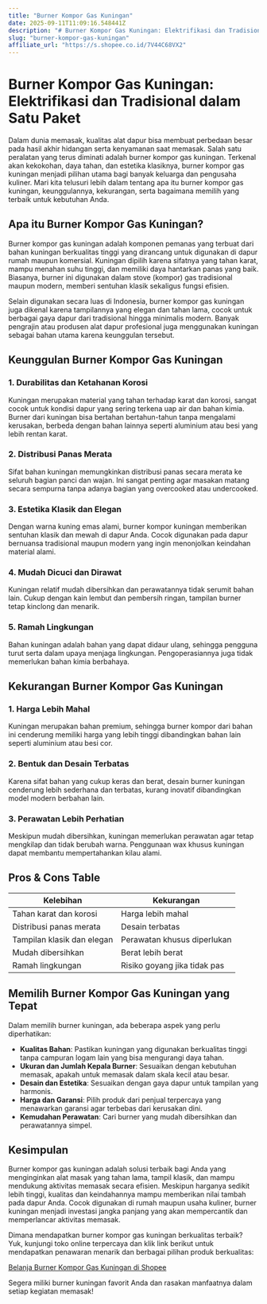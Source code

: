 ```yaml
---
title: "Burner Kompor Gas Kuningan"
date: 2025-09-11T11:09:16.548441Z
description: "# Burner Kompor Gas Kuningan: Elektrifikasi dan Tradisional dalam Satu Paket..."
slug: "burner-kompor-gas-kuningan"
affiliate_url: "https://s.shopee.co.id/7V44C68VX2"
---
```

# Burner Kompor Gas Kuningan: Elektrifikasi dan Tradisional dalam Satu Paket

Dalam dunia memasak, kualitas alat dapur bisa membuat perbedaan besar pada hasil akhir hidangan serta kenyamanan saat memasak. Salah satu peralatan yang terus diminati adalah burner kompor gas kuningan. Terkenal akan kekokohan, daya tahan, dan estetika klasiknya, burner kompor gas kuningan menjadi pilihan utama bagi banyak keluarga dan pengusaha kuliner. Mari kita telusuri lebih dalam tentang apa itu burner kompor gas kuningan, keunggulannya, kekurangan, serta bagaimana memilih yang terbaik untuk kebutuhan Anda.

## Apa itu Burner Kompor Gas Kuningan?

Burner kompor gas kuningan adalah komponen pemanas yang terbuat dari bahan kuningan berkualitas tinggi yang dirancang untuk digunakan di dapur rumah maupun komersial. Kuningan dipilih karena sifatnya yang tahan karat, mampu menahan suhu tinggi, dan memiliki daya hantarkan panas yang baik. Biasanya, burner ini digunakan dalam stove (kompor) gas tradisional maupun modern, memberi sentuhan klasik sekaligus fungsi efisien.

Selain digunakan secara luas di Indonesia, burner kompor gas kuningan juga dikenal karena tampilannya yang elegan dan tahan lama, cocok untuk berbagai gaya dapur dari tradisional hingga minimalis modern. Banyak pengrajin atau produsen alat dapur profesional juga menggunakan kuningan sebagai bahan utama karena keunggulan tersebut.

## Keunggulan Burner Kompor Gas Kuningan

### 1. Durabilitas dan Ketahanan Korosi
Kuningan merupakan material yang tahan terhadap karat dan korosi, sangat cocok untuk kondisi dapur yang sering terkena uap air dan bahan kimia. Burner dari kuningan bisa bertahan bertahun-tahun tanpa mengalami kerusakan, berbeda dengan bahan lainnya seperti aluminium atau besi yang lebih rentan karat.

### 2. Distribusi Panas Merata
Sifat bahan kuningan memungkinkan distribusi panas secara merata ke seluruh bagian panci dan wajan. Ini sangat penting agar masakan matang secara sempurna tanpa adanya bagian yang overcooked atau undercooked.

### 3. Estetika Klasik dan Elegan
Dengan warna kuning emas alami, burner kompor kuningan memberikan sentuhan klasik dan mewah di dapur Anda. Cocok digunakan pada dapur bernuansa tradisional maupun modern yang ingin menonjolkan keindahan material alami.

### 4. Mudah Dicuci dan Dirawat
Kuningan relatif mudah dibersihkan dan perawatannya tidak serumit bahan lain. Cukup dengan kain lembut dan pembersih ringan, tampilan burner tetap kinclong dan menarik.

### 5. Ramah Lingkungan
Bahan kuningan adalah bahan yang dapat didaur ulang, sehingga pengguna turut serta dalam upaya menjaga lingkungan. Pengoperasiannya juga tidak memerlukan bahan kimia berbahaya.

## Kekurangan Burner Kompor Gas Kuningan

### 1. Harga Lebih Mahal
Kuningan merupakan bahan premium, sehingga burner kompor dari bahan ini cenderung memiliki harga yang lebih tinggi dibandingkan bahan lain seperti aluminium atau besi cor.

### 2. Bentuk dan Desain Terbatas
Karena sifat bahan yang cukup keras dan berat, desain burner kuningan cenderung lebih sederhana dan terbatas, kurang inovatif dibandingkan model modern berbahan lain.

### 3. Perawatan Lebih Perhatian
Meskipun mudah dibersihkan, kuningan memerlukan perawatan agar tetap mengkilap dan tidak berubah warna. Penggunaan wax khusus kuningan dapat membantu mempertahankan kilau alami.

## Pros & Cons Table

| Kelebihan                       | Kekurangan                       |
|---------------------------------|---------------------------------|
| Tahan karat dan korosi        | Harga lebih mahal             |
| Distribusi panas merata       | Desain terbatas               |
| Tampilan klasik dan elegan   | Perawatan khusus diperlukan   |
| Mudah dibersihkan             | Berat lebih berat             |
| Ramah lingkungan              | Risiko goyang jika tidak pas  |

## Memilih Burner Kompor Gas Kuningan yang Tepat

Dalam memilih burner kuningan, ada beberapa aspek yang perlu diperhatikan:

- **Kualitas Bahan**: Pastikan kuningan yang digunakan berkualitas tinggi tanpa campuran logam lain yang bisa mengurangi daya tahan.
- **Ukuran dan Jumlah Kepala Burner**: Sesuaikan dengan kebutuhan memasak, apakah untuk memasak dalam skala kecil atau besar.
- **Desain dan Estetika**: Sesuaikan dengan gaya dapur untuk tampilan yang harmonis.
- **Harga dan Garansi**: Pilih produk dari penjual terpercaya yang menawarkan garansi agar terbebas dari kerusakan dini.
- **Kemudahan Perawatan**: Cari burner yang mudah dibersihkan dan perawatannya simpel.

## Kesimpulan

Burner kompor gas kuningan adalah solusi terbaik bagi Anda yang menginginkan alat masak yang tahan lama, tampil klasik, dan mampu mendukung aktivitas memasak secara efisien. Meskipun harganya sedikit lebih tinggi, kualitas dan keindahannya mampu memberikan nilai tambah pada dapur Anda. Cocok digunakan di rumah maupun usaha kuliner, burner kuningan menjadi investasi jangka panjang yang akan mempercantik dan memperlancar aktivitas memasak.

Dimana mendapatkan burner kompor gas kuningan berkualitas terbaik? Yuk, kunjungi toko online terpercaya dan klik link berikut untuk mendapatkan penawaran menarik dan berbagai pilihan produk berkualitas:

[Belanja Burner Kompor Gas Kuningan di Shopee](https://s.shopee.co.id/7V44C68VX2)

Segera miliki burner kuningan favorit Anda dan rasakan manfaatnya dalam setiap kegiatan memasak!